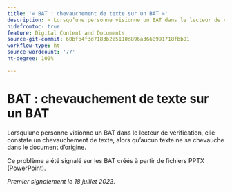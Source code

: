```yaml
---
title: '« BAT : chevauchement de texte sur un BAT »'
description: « Lorsqu’une personne visionne un BAT dans le lecteur de vérification, elle constate un chevauchement de texte, alors qu’aucun texte ne se chevauche dans le document d’origine.  »
hidefromtoc: true
feature: Digital Content and Documents
source-git-commit: 60bfb4f3d7183b2e5110d896a3668991718fbb01
workflow-type: ht
source-wordcount: '77'
ht-degree: 100%

---
```



# BAT : chevauchement de texte sur un BAT

Lorsqu’une personne visionne un BAT dans le lecteur de vérification, elle constate un chevauchement de texte, alors qu’aucun texte ne se chevauche dans le document d’origine.

Ce problème a été signalé sur les BAT créés à partir de fichiers PPTX (PowerPoint).

_Premier signalement le 18 juillet 2023._

